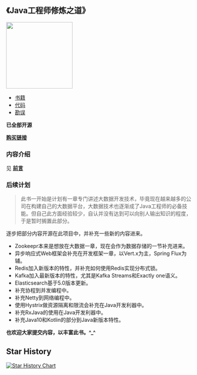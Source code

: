 《Java工程师修炼之道》
--

<img src="img/book.png" width="180"/>

- [书籍](book/SUMMARY.md)
- [代码](source)
- [勘误](https://github.com/superhj1987/pragmatic-java-engineer/wiki/Mistakes)

**已全部开源**

[**购买链接**](https://item.jd.com/12325207.html)

### 内容介绍

见 [**前言**](book/README.md)

### 后续计划

> 此书一开始是计划有一章专门讲述大数据开发技术，毕竟现在越来越多的公司在构建自己的大数据平台，大数据技术也逐渐成了Java工程师的必备技能。但自己此方面经验较少，自认并没有达到可以向别人输出知识的程度，于是暂时搁置此部分。

逐步把部分内容开源在此项目中，并补充一些新的内容进来。

- Zookeepr本来是想放在大数据一章，现在会作为数据存储的一节补充进来。
- 异步响应式Web框架会补充在开发框架一章，以Vert.x为主，Spring Flux为辅。
- Redis加入新版本的特性，并补充如何使用Redis实现分布式锁。
- Kafka加入最新版本的特性，尤其是Kafka Streams和Exactly one语义。
- Elasticsearch基于5.0版本更新。
- 补充协程到并发编程中。
- 补充Netty到网络编程中。
- 使用Hystrix做资源隔离和限流会补充在Java开发利器中。
- 补充RxJava的使用在Java开发利器中。
- 补充Java10和Kotlin的部分到Java新版本特性。

**也欢迎大家提交内容，以丰富此书。^_^**

## Star History

[![Star History Chart](https://api.star-history.com/svg?repos=superhj1987/pragmatic-java-engineer&type=Date)](https://star-history.com/#superhj1987/pragmatic-java-engineer&Date)
